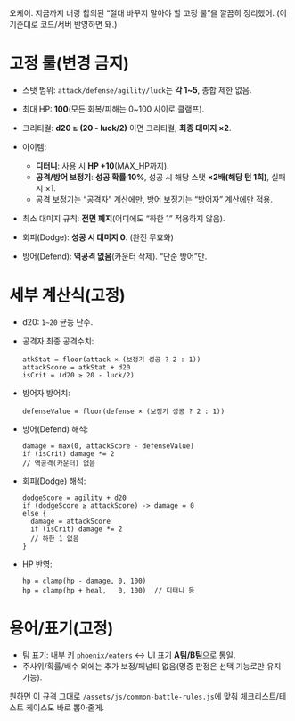 오케이. 지금까지 너랑 합의된 “절대 바꾸지 말아야 할 고정 룰”을 깔끔히 정리했어. (이 기준대로 코드/서버 반영하면 돼.)

# 고정 룰(변경 금지)

* 스탯 범위: `attack/defense/agility/luck`는 **각 1\~5**, 총합 제한 없음.
* 최대 HP: **100**(모든 회복/피해는 0\~100 사이로 클램프).
* 크리티컬: **d20 ≥ (20 - luck/2)** 이면 크리티컬, **최종 대미지 ×2**.
* 아이템:

  * **디터니**: 사용 시 **HP +10**(MAX\_HP까지).
  * **공격/방어 보정기**: **성공 확률 10%**, 성공 시 해당 스탯 **×2배(해당 턴 1회)**, 실패 시 ×1.
  * 공격 보정기는 “공격자” 계산에만, 방어 보정기는 “방어자” 계산에만 적용.
* 최소 대미지 규칙: **전면 폐지**(어디에도 “하한 1” 적용하지 않음).
* 회피(Dodge): **성공 시 대미지 0**. (완전 무효화)
* 방어(Defend): **역공격 없음**(카운터 삭제). “단순 방어”만.

# 세부 계산식(고정)

* d20: `1~20` 균등 난수.
* 공격자 최종 공격수치:

  ```
  atkStat = floor(attack × (보정기 성공 ? 2 : 1))
  attackScore = atkStat + d20
  isCrit = (d20 ≥ 20 - luck/2)
  ```
* 방어자 방어치:

  ```
  defenseValue = floor(defense × (보정기 성공 ? 2 : 1))
  ```
* 방어(Defend) 해석:

  ```
  damage = max(0, attackScore - defenseValue)
  if (isCrit) damage *= 2
  // 역공격(카운터) 없음
  ```
* 회피(Dodge) 해석:

  ```
  dodgeScore = agility + d20
  if (dodgeScore ≥ attackScore) -> damage = 0
  else {
    damage = attackScore
    if (isCrit) damage *= 2
    // 하한 1 없음
  }
  ```
* HP 반영:

  ```
  hp = clamp(hp - damage, 0, 100)
  hp = clamp(hp + heal,   0, 100)  // 디터니 등
  ```

# 용어/표기(고정)

* 팀 표기: 내부 키 `phoenix/eaters` ↔ UI 표기 **A팀/B팀**으로 통일.
* 주사위/확률/배수 외에는 추가 보정/페널티 없음(명중 판정은 선택 기능로만 유지 가능).

원하면 이 규격 그대로 `/assets/js/common-battle-rules.js`에 맞춰 체크리스트/테스트 케이스도 바로 뽑아줄게.
